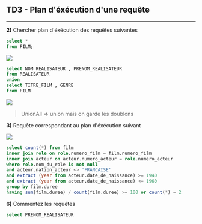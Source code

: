 ## TD3 - Plan d'éxécution d'une requête

---

**2)** Chercher plan d'éxécution des requêtes suivantes

```sql
select *
from FILM;
```

![](/mnt/roost/users/criboulet/Documents/bd/assets/2022-01-13-11-19-19-image.png)

```sql
select NOM_REALISATEUR , PRENOM_REALISATEUR
from REALISATEUR
union
select TITRE_FILM , GENRE
from FILM
```

![](/mnt/roost/users/criboulet/Documents/bd/TD/assets/2022-01-18-10-43-20-image.png)

> UnionAll => union mais on garde les doublons



**3)** Requête correspondant au plan d'éxécution suivant

![](/mnt/roost/users/criboulet/Documents/bd/assets/2022-01-18-10-33-15-image.png)

```sql
select count(*) from film
inner join role on role.numero_film = film.numero_film
inner join acteur on acteur.numero_acteur = role.numero_acteur
where role.nom_du_role is not null
and acteur.nation_acteur <> 'FRANCAISE'
and extract (year from acteur.date_de_naissance) >= 1940
and extract (year from acteur.date_de_naissance) <= 1960
group by film.duree
having sum(film.duree) / count(film.duree) >= 100 or count(*) = 2
```

**6)** Commentez les requêtes 

```sql
select PRENOM_REALISATEUR

```









































